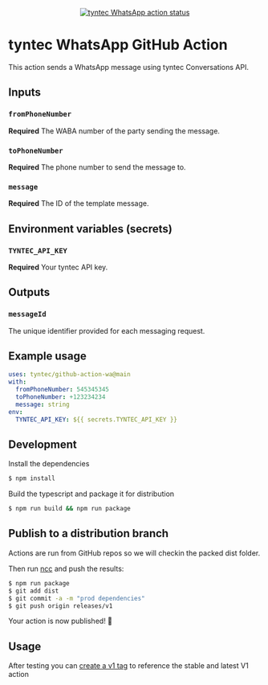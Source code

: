 <p align="center">
  <a href="https://github.com/tyntec/github-action-wa/actions"><img alt="tyntec WhatsApp action status" src="https://github.com/tyntec/github-action-wa/workflows/Build/badge.svg"></a>
</p>

# tyntec WhatsApp GitHub Action

This action sends a WhatsApp message using tyntec Conversations API.

## Inputs

### `fromPhoneNumber`

**Required** The WABA number of the party sending the message.

### `toPhoneNumber`

**Required** The phone number to send the message to.

### `message`

**Required** The ID of the template message.

## Environment variables (secrets)

### `TYNTEC_API_KEY`

**Required** Your tyntec API key.

## Outputs

### `messageId`

The unique identifier provided for each messaging request.

## Example usage

```yaml
uses: tyntec/github-action-wa@main
with:
  fromPhoneNumber: 545345345
  toPhoneNumber: +123234234
  message: string
env:
  TYNTEC_API_KEY: ${{ secrets.TYNTEC_API_KEY }}
```

## Development

Install the dependencies  
```bash
$ npm install
```

Build the typescript and package it for distribution
```bash
$ npm run build && npm run package
```

## Publish to a distribution branch

Actions are run from GitHub repos so we will checkin the packed dist folder. 

Then run [ncc](https://github.com/zeit/ncc) and push the results:
```bash
$ npm run package
$ git add dist
$ git commit -a -m "prod dependencies"
$ git push origin releases/v1
```

Your action is now published! :rocket: 

## Usage

After testing you can [create a v1 tag](https://github.com/actions/toolkit/blob/master/docs/action-versioning.md) to reference the stable and latest V1 action

